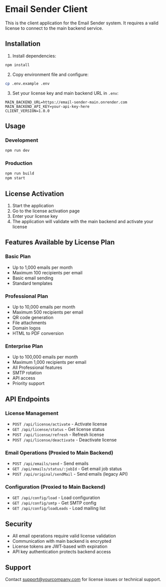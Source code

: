 # Email Sender Client

This is the client application for the Email Sender system. It requires a valid license to connect to the main backend service.

## Installation

1. Install dependencies:
```bash
npm install
```

2. Copy environment file and configure:
```bash
cp .env.example .env
```

3. Set your license key and main backend URL in `.env`:
```env
MAIN_BACKEND_URL=https://email-sender-main.onrender.com
MAIN_BACKEND_API_KEY=your-api-key-here
CLIENT_VERSION=1.0.0
```

## Usage

### Development
```bash
npm run dev
```

### Production
```bash
npm run build
npm start
```

## License Activation

1. Start the application
2. Go to the license activation page
3. Enter your license key
4. The application will validate with the main backend and activate your license

## Features Available by License Plan

### Basic Plan
- Up to 1,000 emails per month
- Maximum 100 recipients per email
- Basic email sending
- Standard templates

### Professional Plan
- Up to 10,000 emails per month
- Maximum 500 recipients per email
- QR code generation
- File attachments
- Domain logos
- HTML to PDF conversion

### Enterprise Plan
- Up to 100,000 emails per month
- Maximum 1,000 recipients per email
- All Professional features
- SMTP rotation
- API access
- Priority support

## API Endpoints

### License Management
- `POST /api/license/activate` - Activate license
- `GET /api/license/status` - Get license status
- `POST /api/license/refresh` - Refresh license
- `POST /api/license/deactivate` - Deactivate license

### Email Operations (Proxied to Main Backend)
- `POST /api/emails/send` - Send emails
- `GET /api/emails/status/:jobId` - Get email job status
- `POST /api/original/sendMail` - Send emails (legacy API)

### Configuration (Proxied to Main Backend)
- `GET /api/config/load` - Load configuration
- `GET /api/config/smtp` - Get SMTP config
- `GET /api/config/loadLeads` - Load mailing list

## Security

- All email operations require valid license validation
- Communication with main backend is encrypted
- License tokens are JWT-based with expiration
- API key authentication protects backend access

## Support

Contact support@yourcompany.com for license issues or technical support.